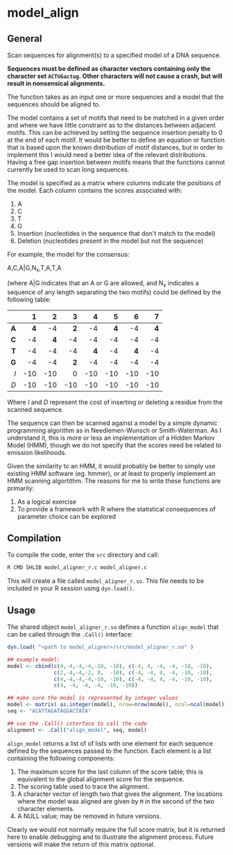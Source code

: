 # model_align

## General
Scan sequences for alignment(s) to a specified model
of a DNA sequence.

**Sequences must be defined as character vectors containing only the character
set `ACTUGactug`. Other characters will not cause a crash, but will result in
nonsensical alignments.**

The function takes as an input one or more sequences and a model that the
sequences should be aligned to.

The model contains a set of motifs that need to be matched in a
given order and where we have little constraint as to the distances between
adjacent motifs. This can be achieved by setting the sequence insertion
penalty to 0 at the end of each motif. It would be better to define
an equation or function that is based upon the known distribution of
motif distances, but in order to implement this I would need a better idea of
the relevant distributions. Having a free gap insertion between motifs means that the
functions cannot currently be used to scan long sequences.

The model is specified as a matrix where columns indicate the positions of
the model. Each column contains the scores associated with:

1. A
2. C
3. T
4. G
5. Insertion (nucleotides in the sequence that don't match to the model)
6. Deletion  (nucleotides present in the model but not the sequence)

For example, the model for the consensus:

A,C,A|G,N<sub>x</sub>,T,A,T,A

(where A|G indicates that an A or G are allowed, and N<sub>x</sub> indicates a
sequence of any length separating the two motifs) could be defined by the
following table:

|       |    1 |    2 |    3 |    4 |    5 |    6 |    7 |
|     -:|    -:|    -:|    -:|    -:|    -:|    -:|    -:|
| **A** | **4**| -4   | **2**| -4   | **4**| -4   | **4**|
| **C** | -4   | **4**| -4   | -4   | -4   | -4   | -4   |
| **T** | -4   | -4   | -4   | **4**| -4   | **4**| -4   |
| **G** | -4   | -4   | **2**| -4   | -4   | -4   | -4   |
| _I_   |-10   |-10   | 0    |-10   |-10   |-10   |-10   |
| _D_   |-10   |-10   |-10   |-10   |-10   |-10   |-10   |


Where *I* and *D* represent the cost of inserting or deleting a residue from
the scanned sequence.

The sequence can then be scanned against a model by a simple dynamic
programming algorithm as in Needlemen-Wunsch or Smith-Waterman. As I
understand it, this is more or less an implementation of a Hidden Markov Model
(HMM), though we do not specify that the scores need be related to emission
likelihoods.

Given the similarity to an HMM, it would probably be better to simply use
existing HMM software (eg. hmmer), or at least to properly implement an HMM
scanning algortithm. The reasons for me to write these functions are
primarily:

1. As a logical exercise
2. To provide a framework with R where the statistical consequences of
   parameter choice can be explored


## Compilation

To compile the code, enter the `src` directory and call:

```sh
R CMD SHLIB model_aligner_r.c model_aligner.c
```

This will create a file called `model_aligner_r.so`. This file needs to be
included in your R session using `dyn.load()`.

## Usage

The shared object `model_aligner_r.so` defines a function `align_model` that
can be called through the `.Call()` interface:

```R
dyn.load( "<path to model_aligner>/src/model_aligner_r.so" )

## example model:
model <- cbind(c(4,-4,-4,-4,-10, -10), c(-4, 4, -4, -4, -10, -10),
               c(2,-4,-4,-2, 0,  -10), c(-4, -4, 4, -4, -10, -10),
               c(4,-4,-4,-4,-10, -10), c(-4, -4, 4, -4, -10, -10),
               c(4, -4, -4, -4, -10, -10))

## make sure the model is represented by integer values
model <- matrix( as.integer(model), nrow=nrow(model), ncol=ncol(model))
seq <- "ACATTAGATAGGACTATA"

## use the .Call() interface to call the code
alignment <- .Call("align_model", seq, model)
```

`align_model` returns a list of of lists with one element for each sequence
defined by the sequences passed to the function. Each element is a list
containing the following components:

1. The maximum score for the last column of the score table; this is
   equivalent to the global alignment score for the sequence.
2. The scoring table used to trace the alignment.
3. A character vector of length two that gives the alignment. The locations
   where the model was aligned are given by `M` in the second of the two
   character elements.
4. A NULL value; may be removed in future versions.

Clearly we would not normally require the full score matrix, but it is
returned here to enable debugging and to illustrate the alignment
process. Future versions will make the return of this matrix optional.


